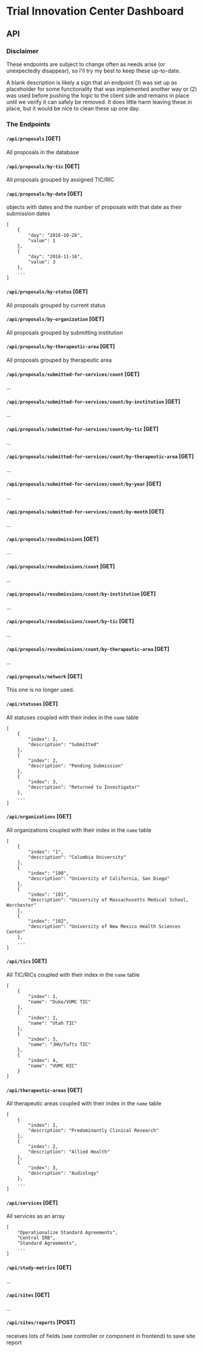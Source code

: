 # Trial Innovation Center Dashboard
## API

### Disclaimer

These endpoints are subject to change often as needs arise (or unexpectedly disappear), so I'll try my best to keep these up-to-date.

A blank description is likely a sign that an endpoint (1) was set up as placeholder for some functionality that was implemented another way or (2) was used before pushing the logic to the client side and remains in place until we verify it can safely be removed. It does little harm leaving these in place, but it would be nice to clean these up one day. 


### The Endpoints


#### `/api/proposals` \[GET\]

All proposals in the database

#### `/api/proposals/by-tic` \[GET\]

All proposals grouped by assigned TIC/RIC

#### `/api/proposals/by-date` \[GET\]

objects with dates and the number of proposals with that date as their submission dates

```
[
    {
        "day": "2016-10-26",
        "value": 1
    },
    {
        "day": "2016-11-16",
        "value": 3
    },
    ...
]
```

#### `/api/proposals/by-status` \[GET\]

All proposals grouped by current status

#### `/api/proposals/by-organization` \[GET\]

All proposals grouped by submitting institution

#### `/api/proposals/by-therapeutic-area` \[GET\]

All proposals grouped by therapeutic area

#### `/api/proposals/submitted-for-services/count` \[GET\]

...

#### `/api/proposals/submitted-for-services/count/by-institution` \[GET\]

...

#### `/api/proposals/submitted-for-services/count/by-tic` \[GET\]

...

#### `/api/proposals/submitted-for-services/count/by-therapeutic-area` \[GET\]

...

#### `/api/proposals/submitted-for-services/count/by-year` \[GET\]

...

#### `/api/proposals/submitted-for-services/count/by-month` \[GET\]

...

#### `/api/proposals/resubmissions` \[GET\]

...

#### `/api/proposals/resubmissions/count` \[GET\]

...

#### `/api/proposals/resubmissions/count/by-institution` \[GET\]

...

#### `/api/proposals/resubmissions/count/by-tic` \[GET\]

...

#### `/api/proposals/resubmissions/count/by-therapeutic-area` \[GET\]

...

#### `/api/proposals/network` \[GET\]

This one is no longer used.

#### `/api/statuses` \[GET\]

All statuses coupled with their index in the `name` table

```
[
    {
        "index": 1,
        "description": "Submitted"
    },
    {
        "index": 2,
        "description": "Pending Submission"
    },
    {
        "index": 3,
        "description": "Returned to Investigator"
    },
    ...
]
```

#### `/api/organizations` \[GET\]

All organizations coupled with their index in the `name` table

```
[
    {
        "index": "1",
        "description": "Columbia University"
    },
    {
        "index": "100",
        "description": "University of California, San Diego"
    },
    {
        "index": "101",
        "description": "University of Massachusetts Medical School, Worchester"
    },
    {
        "index": "102",
        "description": "University of New Mexico Health Sciences Center"
    },
    ...
]
```

#### `/api/tics` \[GET\]

All TIC/RICs coupled with their index in the `name` table

```
[
    {
        "index": 1,
        "name": "Duke/VUMC TIC"
    },
    {
        "index": 2,
        "name": "Utah TIC"
    },
    {
        "index": 3,
        "name": "JHU/Tufts TIC"
    },
    {
        "index": 4,
        "name": "VUMC RIC"
    }
]
```

#### `/api/therapeutic-areas` \[GET\]

All therapeutic areas coupled with their index in the `name` table

```
[
    {
        "index": 1,
        "description": "Predominantly Clinical Research"
    },
    {
        "index": 2,
        "description": "Allied Health"
    },
    {
        "index": 3,
        "description": "Audiology"
    },
    ...
]
```

#### `/api/services` \[GET\]

All services as an array

```
[
    "Operationalize Standard Agreements",
    "Central IRB",
    "Standard Agreements",
    ...
]
```

#### `/api/study-metrics` \[GET\]

...

#### `/api/sites` \[GET\]

...

#### `/api/sites/reports` \[POST\]

receives lots of fields (see controller or component in frontend) to save site report
